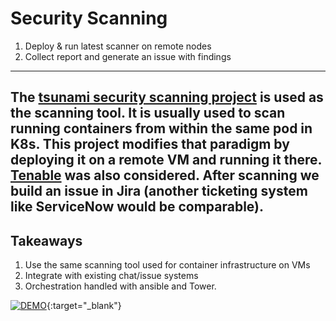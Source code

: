 # Security Scanning

1. Deploy & run latest scanner on remote nodes
1. Collect report and generate an issue with findings

---
  The [tsunami security scanning project](https://github.com/google/tsunami-security-scanner/blob/master/docs/orchestration.md) is used as the scanning tool. It is usually used to scan running containers from within the same pod in K8s. This project modifies that paradigm by deploying it on a remote VM and running it there. [Tenable](https://www.tenable.com/) was also considered. After scanning we build an issue in Jira (another ticketing system like ServiceNow would be comparable).
---

## Takeaways
1. Use the same scanning tool used for container infrastructure on VMs
1. Integrate with existing chat/issue systems
1. Orchestration handled with ansible and Tower.

  [![DEMO](http://img.youtube.com/vi/YDi-5i2kEfU/0.jpg)](https://youtu.be/YDi-5i2kEfU "Vulnerability Scanning Demo"){:target="_blank"}